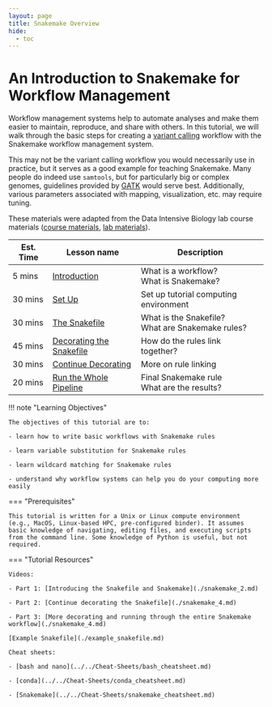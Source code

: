 ```yaml
---
layout: page
title: Snakemake Overview
hide:
  - toc
---
```


An Introduction to Snakemake for Workflow Management
=======================================================

Workflow management systems help to automate analyses and make them easier to maintain, reproduce, and share with others. In this tutorial, we will walk through the basic steps for creating a [variant calling](https://www.ebi.ac.uk/training-beta/online/courses/human-genetic-variation-introduction/variant-identification-and-analysis/) workflow with the Snakemake workflow management system.

This may not be the variant calling workflow you would necessarily use in practice, but it serves as a good example for teaching Snakemake. Many people do indeed use `samtools`, but for particularly big or complex genomes, guidelines provided by  [GATK](https://gatk.broadinstitute.org/hc/en-us) would serve best. Additionally, various parameters associated with mapping, visualization, etc. may require tuning.

These materials were adapted from the Data Intensive Biology lab course materials ([course materials](https://github.com/ngs-docs/2020-GGG298), [lab materials](https://github.com/ngs-docs/2020-GGG201b-lab)).

Est. Time | Lesson name | Description
--- | --- | ---
5 mins | [Introduction](./snakemake_0.md) | What is a workflow? <br />What is Snakemake?
30 mins | [Set Up](./snakemake_1.md) | Set up tutorial computing environment
30 mins | [The Snakefile](./snakemake_2.md) | What is the Snakefile? <br />What are Snakemake rules?
45 mins | [Decorating the Snakefile](./snakemake_3.md) | How do the rules link together?
30 mins | [Continue Decorating](./snakemake_4.md) | More on rule linking
20 mins | [Run the Whole Pipeline](./snakemake_5.md) | Final Snakemake rule <br />What are the results?

!!! note "Learning Objectives"

    The objectives of this tutorial are to:

    - learn how to write basic workflows with Snakemake rules

    - learn variable substitution for Snakemake rules

    - learn wildcard matching for Snakemake rules

    - understand why workflow systems can help you do your computing more easily


=== "Prerequisites"

    This tutorial is written for a Unix or Linux compute environment (e.g., MacOS, Linux-based HPC, pre-configured binder). It assumes basic knowledge of navigating, editing files, and executing scripts from the command line. Some knowledge of Python is useful, but not required.    


=== "Tutorial Resources"

    Videos:

    - Part 1: [Introducing the Snakefile and Snakemake](./snakemake_2.md)

    - Part 2: [Continue decorating the Snakefile](./snakemake_4.md)

    - Part 3: [More decorating and running through the entire Snakemake workflow](./snakemake_4.md)

    [Example Snakefile](./example_snakefile.md)

    Cheat sheets:

    - [bash and nano](../../Cheat-Sheets/bash_cheatsheet.md)

    - [conda](../../Cheat-Sheets/conda_cheatsheet.md)

    - [Snakemake](../../Cheat-Sheets/snakemake_cheatsheet.md)
